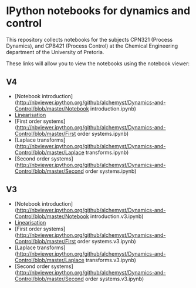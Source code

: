 IPython notebooks for dynamics and control
==========================================

This repository collects notebooks for the subjects CPN321 (Process Dynamics), and CPB421 (Process Control) at the Chemical Engineering department of the University of Pretoria.

These links will allow you to view the notebooks using the notebook viewer:

V4
--
* [Notebook introduction](http://nbviewer.ipython.org/github/alchemyst/Dynamics-and-Control/blob/master/Notebook introduction.ipynb)
* [Linearisation](http://nbviewer.ipython.org/github/alchemyst/Dynamics-and-Control/blob/master/Linearisation.ipynb)
* [First order systems](http://nbviewer.ipython.org/github/alchemyst/Dynamics-and-Control/blob/master/First order systems.ipynb)
* [Laplace transforms](http://nbviewer.ipython.org/github/alchemyst/Dynamics-and-Control/blob/master/Laplace transforms.ipynb)
* [Second order systems](http://nbviewer.ipython.org/github/alchemyst/Dynamics-and-Control/blob/master/Second order systems.ipynb)

V3
--
* [Notebook introduction](http://nbviewer.ipython.org/github/alchemyst/Dynamics-and-Control/blob/master/Notebook introduction.v3.ipynb)
* [Linearisation](http://nbviewer.ipython.org/github/alchemyst/Dynamics-and-Control/blob/master/Linearisation.v3.ipynb)
* [First order systems](http://nbviewer.ipython.org/github/alchemyst/Dynamics-and-Control/blob/master/First order systems.v3.ipynb)
* [Laplace transforms](http://nbviewer.ipython.org/github/alchemyst/Dynamics-and-Control/blob/master/Laplace transforms.v3.ipynb)
* [Second order systems](http://nbviewer.ipython.org/github/alchemyst/Dynamics-and-Control/blob/master/Second order systems.v3.ipynb)

